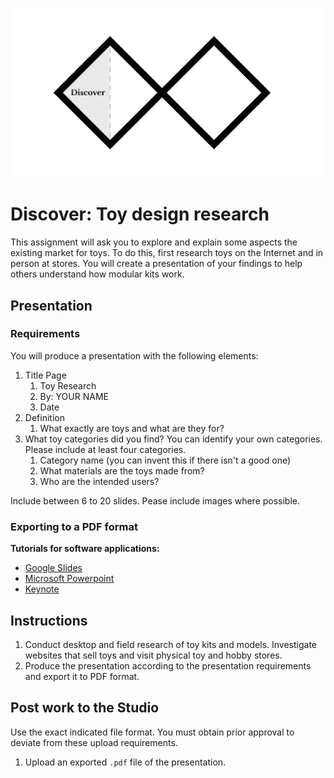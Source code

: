 ![Double Diamond Discover Phase graphic](/assets/dd-process-discover-1200px@2x.png)

# Discover: Toy design research

This assignment will ask you to explore and explain some aspects the existing market for toys. To do this, first research toys on the Internet and in person at stores. You will create a presentation of your findings to help others understand how modular kits work. 

## Presentation

### Requirements

You will produce a presentation with the following elements:

1. Title Page
   1. Toy Research
   2. By: YOUR NAME 
   3. Date
2. Definition
   1. What exactly are toys and what are they for?
3. What toy categories did you find? You can identify your own categories. Please include at least four categories.
   1. Category name (you can invent this if there isn't a good one)
   2. What materials are the toys made from?
   3. Who are the intended users?
   
Include between 6 to 20 slides. Pease include images where possible.

### Exporting to a PDF format

**Tutorials for software applications:**

* [Google Slides](https://www.youtube.com/watch?v=D1WhvsQeY6w)
* [Microsoft Powerpoint](https://support.office.com/en-US/article/Save-PowerPoint-presentations-as-PDF-files-9B5C786B-9C6E-4FE6-81F6-9372F77C47C8)
* [Keynote](https://www.youtube.com/watch?v=AkWqdqOUUjk)

## Instructions

1. Conduct desktop and field research of toy kits and models. Investigate websites that sell toys and visit physical toy and hobby stores.
2. Produce the presentation according to the presentation requirements and export it to PDF format.

## Post work to the Studio

Use the exact indicated file format. You must obtain prior approval to deviate from these upload requirements.

1. Upload an exported `.pdf` file of the presentation.